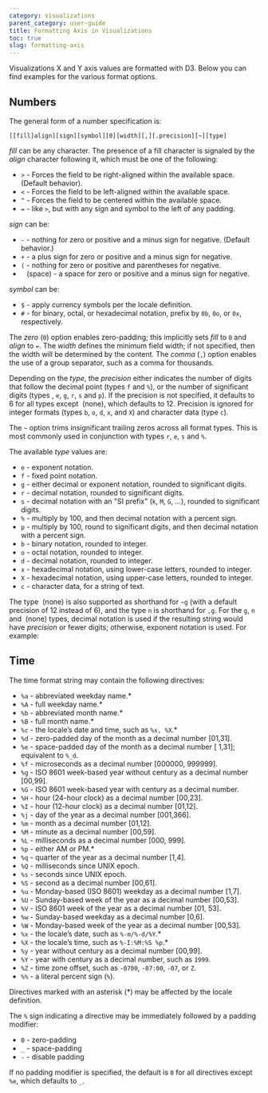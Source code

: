 ```yaml
---
category: visualizations
parent_category: user-guide
title: Formatting Axis in Visualizations
toc: true
slug: formatting-axis
---
```


Visualizations X and Y axis values are formatted with D3. Below you can find examples for the various format options.

## Numbers

The general form of a number specification is:

```
[​[fill]align][sign][symbol][0][width][,][.precision][~][type]
```

_fill_ can be any character. The presence of a fill character is signaled by the _align_ character following it, which must be one of the following:

- `>` - Forces the field to be right-aligned within the available space. (Default behavior).
- `<` - Forces the field to be left-aligned within the available space.
- `^` - Forces the field to be centered within the available space.
- `=` - like `>`, but with any sign and symbol to the left of any padding.

_sign_ can be:

- `-` - nothing for zero or positive and a minus sign for negative. (Default behavior.)
- `+` - a plus sign for zero or positive and a minus sign for negative.
- `(` - nothing for zero or positive and parentheses for negative.
- ` ` (space) - a space for zero or positive and a minus sign for negative.

_symbol_ can be:

- `$` - apply currency symbols per the locale definition.
- `#` - for binary, octal, or hexadecimal notation, prefix by `0b`, `0o`, or `0x`, respectively.

The _zero_ (`0`) option enables zero-padding; this implicitly sets _fill_ to `0` and _align_ to `=`. The _width_ defines the minimum field width; if not specified, then the width will be determined by the content. The _comma_ (`,`) option enables the use of a group separator, such as a comma for thousands.

Depending on the _type_, the _precision_ either indicates the number of digits that follow the decimal point (types `f` and `%`), or the number of significant digits (types `​`, `e`, `g`, `r`, `s` and `p`). If the precision is not specified, it defaults to 6 for all types except `​` (none), which defaults to 12. Precision is ignored for integer formats (types `b`, `o`, `d`, `x`, and `X`) and character data (type `c`).

The `~` option trims insignificant trailing zeros across all format types. This is most commonly used in conjunction with types `r`, `e`, `s` and `%`.

The available _type_ values are:

- `e` - exponent notation.
- `f` - fixed point notation.
- `g` - either decimal or exponent notation, rounded to significant digits.
- `r` - decimal notation, rounded to significant digits.
- `s` - decimal notation with an "SI prefix" (`k`, `M`, `G`, ...), rounded to significant digits.
- `%` - multiply by 100, and then decimal notation with a percent sign.
- `p` - multiply by 100, round to significant digits, and then decimal notation with a percent sign.
- `b` - binary notation, rounded to integer.
- `o` - octal notation, rounded to integer.
- `d` - decimal notation, rounded to integer.
- `x` - hexadecimal notation, using lower-case letters, rounded to integer.
- `X` - hexadecimal notation, using upper-case letters, rounded to integer.
- `c` - character data, for a string of text.

The type `​` (none) is also supported as shorthand for `~g` (with a default precision of 12 instead of 6), and the type `n` is shorthand for `,g`. For the `g`, `n` and `​` (none) types, decimal notation is used if the resulting string would have _precision_ or fewer digits; otherwise, exponent notation is used. For example:

## Time

The time format string may contain the following directives:

- `%a` - abbreviated weekday name.\*
- `%A` - full weekday name.\*
- `%b` - abbreviated month name.\*
- `%B` - full month name.\*
- `%c` - the locale’s date and time, such as `%x, %X`.\*
- `%d` - zero-padded day of the month as a decimal number [01,31].
- `%e` - space-padded day of the month as a decimal number [ 1,31]; equivalent to `%_d`.
- `%f` - microseconds as a decimal number [000000, 999999].
- `%g` - ISO 8601 week-based year without century as a decimal number [00,99].
- `%G` - ISO 8601 week-based year with century as a decimal number.
- `%H` - hour (24-hour clock) as a decimal number [00,23].
- `%I` - hour (12-hour clock) as a decimal number [01,12].
- `%j` - day of the year as a decimal number [001,366].
- `%m` - month as a decimal number [01,12].
- `%M` - minute as a decimal number [00,59].
- `%L` - milliseconds as a decimal number [000, 999].
- `%p` - either AM or PM.\*
- `%q` - quarter of the year as a decimal number [1,4].
- `%Q` - milliseconds since UNIX epoch.
- `%s` - seconds since UNIX epoch.
- `%S` - second as a decimal number [00,61].
- `%u` - Monday-based (ISO 8601) weekday as a decimal number [1,7].
- `%U` - Sunday-based week of the year as a decimal number [00,53].
- `%V` - ISO 8601 week of the year as a decimal number [01, 53].
- `%w` - Sunday-based weekday as a decimal number [0,6].
- `%W` - Monday-based week of the year as a decimal number [00,53].
- `%x` - the locale’s date, such as `%-m/%-d/%Y`.\*
- `%X` - the locale’s time, such as `%-I:%M:%S %p`.\*
- `%y` - year without century as a decimal number [00,99].
- `%Y` - year with century as a decimal number, such as `1999`.
- `%Z` - time zone offset, such as `-0700`, `-07:00`, `-07`, or `Z`.
- `%%` - a literal percent sign (`%`).

Directives marked with an asterisk (\*) may be affected by the locale definition.

The `%` sign indicating a directive may be immediately followed by a padding modifier:

- `0` - zero-padding
- `_` - space-padding
- `-` - disable padding

If no padding modifier is specified, the default is `0` for all directives except `%e`, which defaults to `_`.
